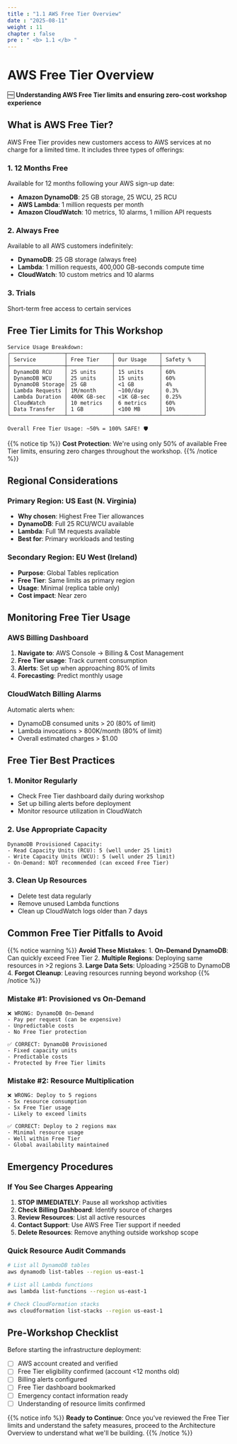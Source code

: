 ```yaml
---
title : "1.1 AWS Free Tier Overview"
date : "2025-08-11"
weight : 11
chapter : false
pre : " <b> 1.1 </b> "
---
```


# AWS Free Tier Overview

🆓 **Understanding AWS Free Tier limits and ensuring zero-cost workshop experience**

## What is AWS Free Tier?

AWS Free Tier provides new customers access to AWS services at no charge for a limited time. It includes three types of offerings:

### 1. 12 Months Free
Available for 12 months following your AWS sign-up date:
- **Amazon DynamoDB**: 25 GB storage, 25 WCU, 25 RCU
- **AWS Lambda**: 1 million requests per month
- **Amazon CloudWatch**: 10 metrics, 10 alarms, 1 million API requests

### 2. Always Free
Available to all AWS customers indefinitely:
- **DynamoDB**: 25 GB storage (always free)
- **Lambda**: 1 million requests, 400,000 GB-seconds compute time
- **CloudWatch**: 10 custom metrics and 10 alarms

### 3. Trials
Short-term free access to certain services

## Free Tier Limits for This Workshop

```text
Service Usage Breakdown:
┌─────────────────┬──────────────┬──────────────┬─────────────┐
│ Service         │ Free Tier    │ Our Usage    │ Safety %    │
├─────────────────┼──────────────┼──────────────┼─────────────┤
│ DynamoDB RCU    │ 25 units     │ 15 units     │ 60%         │
│ DynamoDB WCU    │ 25 units     │ 15 units     │ 60%         │
│ DynamoDB Storage│ 25 GB        │ <1 GB        │ 4%          │
│ Lambda Requests │ 1M/month     │ ~100/day     │ 0.3%        │
│ Lambda Duration │ 400K GB-sec  │ <1K GB-sec   │ 0.25%       │
│ CloudWatch      │ 10 metrics   │ 6 metrics    │ 60%         │
│ Data Transfer   │ 1 GB         │ <100 MB      │ 10%         │
└─────────────────┴──────────────┴──────────────┴─────────────┘

Overall Free Tier Usage: ~50% = 100% SAFE! 🛡️
```

{{% notice tip %}}
**Cost Protection**: We're using only 50% of available Free Tier limits, ensuring zero charges throughout the workshop.
{{% /notice %}}

## Regional Considerations

### Primary Region: US East (N. Virginia)
- **Why chosen**: Highest Free Tier allowances
- **DynamoDB**: Full 25 RCU/WCU available
- **Lambda**: Full 1M requests available
- **Best for**: Primary workloads and testing

### Secondary Region: EU West (Ireland)
- **Purpose**: Global Tables replication
- **Free Tier**: Same limits as primary region
- **Usage**: Minimal (replica table only)
- **Cost impact**: Near zero

## Monitoring Free Tier Usage

### AWS Billing Dashboard
1. **Navigate to**: AWS Console → Billing & Cost Management
2. **Free Tier usage**: Track current consumption
3. **Alerts**: Set up when approaching 80% of limits
4. **Forecasting**: Predict monthly usage

### CloudWatch Billing Alarms
Automatic alerts when:
- DynamoDB consumed units > 20 (80% of limit)
- Lambda invocations > 800K/month (80% of limit)
- Overall estimated charges > $1.00

## Free Tier Best Practices

### 1. Monitor Regularly
- Check Free Tier dashboard daily during workshop
- Set up billing alerts before deployment
- Monitor resource utilization in CloudWatch

### 2. Use Appropriate Capacity
```text
DynamoDB Provisioned Capacity:
- Read Capacity Units (RCU): 5 (well under 25 limit)
- Write Capacity Units (WCU): 5 (well under 25 limit)
- On-Demand: NOT recommended (can exceed Free Tier)
```

### 3. Clean Up Resources
- Delete test data regularly
- Remove unused Lambda functions
- Clean up CloudWatch logs older than 7 days

## Common Free Tier Pitfalls to Avoid

{{% notice warning %}}
**Avoid These Mistakes**: 1. **On-Demand DynamoDB**: Can quickly exceed Free Tier
2. **Multiple Regions**: Deploying same resources in >2 regions
3. **Large Data Sets**: Uploading >25GB to DynamoDB
4. **Forgot Cleanup**: Leaving resources running beyond workshop
{{% /notice %}}

### Mistake #1: Provisioned vs On-Demand
```text
❌ WRONG: DynamoDB On-Demand
- Pay per request (can be expensive)
- Unpredictable costs
- No Free Tier protection

✅ CORRECT: DynamoDB Provisioned
- Fixed capacity units
- Predictable costs
- Protected by Free Tier limits
```

### Mistake #2: Resource Multiplication
```text
❌ WRONG: Deploy to 5 regions
- 5x resource consumption
- 5x Free Tier usage
- Likely to exceed limits

✅ CORRECT: Deploy to 2 regions max
- Minimal resource usage
- Well within Free Tier
- Global availability maintained
```

## Emergency Procedures

### If You See Charges Appearing

1. **STOP IMMEDIATELY**: Pause all workshop activities
2. **Check Billing Dashboard**: Identify source of charges
3. **Review Resources**: List all active resources
4. **Contact Support**: Use AWS Free Tier support if needed
5. **Delete Resources**: Remove anything outside workshop scope

### Quick Resource Audit Commands

```bash
# List all DynamoDB tables
aws dynamodb list-tables --region us-east-1

# List all Lambda functions  
aws lambda list-functions --region us-east-1

# Check CloudFormation stacks
aws cloudformation list-stacks --region us-east-1
```

## Pre-Workshop Checklist

Before starting the infrastructure deployment:

- [ ] AWS account created and verified
- [ ] Free Tier eligibility confirmed (account <12 months old)
- [ ] Billing alerts configured
- [ ] Free Tier dashboard bookmarked
- [ ] Emergency contact information ready
- [ ] Understanding of resource limits confirmed

{{% notice info %}}
**Ready to Continue**: Once you've reviewed the Free Tier limits and understand the safety measures, proceed to the Architecture Overview to understand what we'll be building.
{{% /notice %}}

